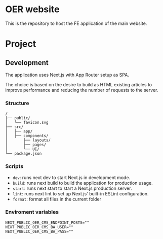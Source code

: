 # OER website

This is the repository to host the FE application of the main website.

# Project

## Development

The application uses Next.js with App Router setup as SPA.

The choice is based on the desire to build as HTML existing articles to improve performance and reducing the number of requests to the server.

### Structure

```
/
├── public/
│   └── favicon.svg
├── src/
│   ├── app/
│   ├── components/
│       ├── layouts/
│       ├── pages/
│       └── UI/
└── package.json
```

### Scripts

- `dev`: runs next dev to start Next.js in development mode.
- `build`: runs next build to build the application for production usage.
- `start`: runs next start to start a Next.js production server.
- `lint`: runs next lint to set up Next.js' built-in ESLint configuration.
- `format`: format all files in the current folder


### Enviroment variables

```
NEXT_PUBLIC_OER_CMS_ENDPOINT_POSTS=""
NEXT_PUBLIC_OER_CMS_BA_USER=""
NEXT_PUBLIC_OER_CMS_BA_PASS=""
```